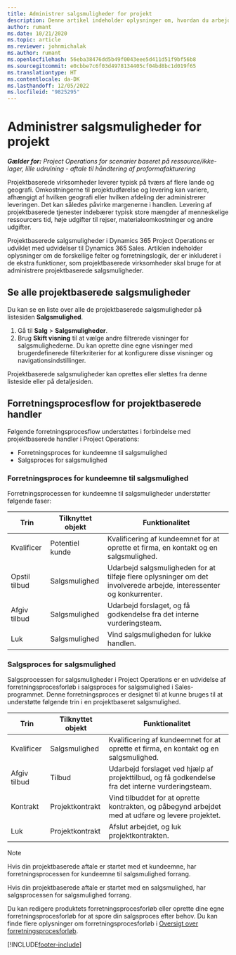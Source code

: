 ```yaml
---
title: Administrer salgsmuligheder for projekt
description: Denne artikel indeholder oplysninger om, hvordan du arbejder med salgsmuligheder, der er relateret til projekter.
author: rumant
ms.date: 10/21/2020
ms.topic: article
ms.reviewer: johnmichalak
ms.author: rumant
ms.openlocfilehash: 56eba38476dd5b49f0043eee5d411d51f9bf56b8
ms.sourcegitcommit: e0cbbe7c6f03d4978134405cf04bd8bc1d019f65
ms.translationtype: HT
ms.contentlocale: da-DK
ms.lasthandoff: 12/05/2022
ms.locfileid: "9825295"
---
```

# <a name="manage-project-opportunities"></a>Administrer salgsmuligheder for projekt

_**Gælder for:** Project Operations for scenarier baseret på ressource/ikke-lager, lille udrulning - aftale til håndtering af proformafakturering_

Projektbaserede virksomheder leverer typisk på tværs af flere lande og geografi. Omkostningerne til projektudførelse og levering kan variere, afhængigt af hvilken geografi eller hvilken afdeling der administrerer leveringen. Det kan således påvirke margenerne i handlen. Levering af projektbaserede tjenester indebærer typisk store mængder af menneskelige ressourcers tid, høje udgifter til rejser, materialeomkostninger og andre udgifter.

Projektbaserede salgsmuligheder i Dynamics 365 Project Operations er udviklet med udvidelser til Dynamics 365 Sales. Artiklen indeholder oplysninger om de forskellige felter og forretningslogik, der er inkluderet i de ekstra funktioner, som projektbaserede virksomheder skal bruge for at administrere projektbaserede salgsmuligheder.

## <a name="view-all-project-based-opportunities"></a>Se alle projektbaserede salgsmuligheder

Du kan se en liste over alle de projektbaserede salgsmuligheder på listesiden **Salgsmulighed**. 

1. Gå til **Salg** > **Salgsmuligheder**.
2. Brug **Skift visning** til at vælge andre filtrerede visninger for salgsmulighederne. Du kan oprette dine egne visninger med brugerdefinerede filterkriterier for at konfigurere disse visninger og navigationsindstillinger.

Projektbaserede salgsmuligheder kan oprettes eller slettes fra denne listeside eller på detaljesiden.

## <a name="business-process-flow-for-project-based-deals"></a>Forretningsprocesflow for projektbaserede handler

Følgende forretningsprocesflow understøttes i forbindelse med projektbaserede handler i Project Operations:

- Forretningsproces for kundeemne til salgsmulighed
- Salgsproces for salgsmulighed

### <a name="lead-to-opportunity-business-process"></a>Forretningsproces for kundeemne til salgsmulighed 
Forretningsprocessen for kundeemne til salgsmuligheder understøtter følgende faser:

| Trin | Tilknyttet objekt | Funktionalitet |
| --- | --- | --- |
| Kvalificer | Potentiel kunde | Kvalificering af kundeemnet for at oprette et firma, en kontakt og en salgsmulighed. |
| Opstil tilbud | Salgsmulighed | Udarbejd salgsmuligheden for at tilføje flere oplysninger om det involverede arbejde, interessenter og konkurrenter. |
| Afgiv tilbud | Salgsmulighed | Udarbejd forslaget, og få godkendelse fra det interne vurderingsteam. |
| Luk | Salgsmulighed | Vind salgsmuligheden for lukke handlen. |

### <a name="opportunity-sales-process"></a>Salgsproces for salgsmulighed
Salgsprocessen for salgsmuligheder i Project Operations er en udvidelse af forretningsprocesforløb i salgsproces for salgsmulighed i Sales-programmet. Denne forretningsproces er designet til at kunne bruges til at understøtte følgende trin i en projektbaseret salgsmulighed.

| Trin | Tilknyttet objekt | Funktionalitet |
| --- | --- | --- |
| Kvalificer | Salgsmulighed | Kvalificering af kundeemnet for at oprette et firma, en kontakt og en salgsmulighed. |
| Afgiv tilbud | Tilbud | Udarbejd forslaget ved hjælp af projekttilbud, og få godkendelse fra det interne vurderingsteam. |
| Kontrakt | Projektkontrakt | Vind tilbuddet for at oprette kontrakten, og påbegynd arbejdet med at udføre og levere projektet. |
| Luk | Projektkontrakt | Afslut arbejdet, og luk projektkontrakten. |

> [!NOTE]
> Hvis din projektbaserede aftale er startet med et kundeemne, har forretningsprocessen for kundeemne til salgsmulighed forrang.
>
> Hvis din projektbaserede aftale er startet med en salgsmulighed, har salgsprocessen for salgsmulighed forrang.

Du kan redigere produktets forretningsprocesforløb eller oprette dine egne forretningsprocesforløb for at spore din salgsproces efter behov. Du kan finde flere oplysninger om forretningsprocesforløb i [Oversigt over forretningsprocesforløb](/dynamics365/customerengagement/on-premises/customize/business-process-flows-overview).


[!INCLUDE[footer-include](../includes/footer-banner.md)]

